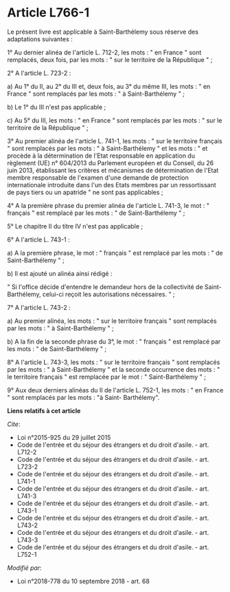 # Article L766-1

Le présent livre est applicable à Saint-Barthélemy sous réserve des adaptations suivantes :

1° Au dernier alinéa de l'article L. 712-2, les mots : " en France " sont remplacés, deux fois, par les mots : " sur le
territoire de la République " ;

2° A l'article L. 723-2 :

a) Au 1° du II, au 2° du III et, deux fois, au 3° du même III, les mots : " en France " sont remplacés par les mots : " à
Saint-Barthélemy " ;

b) Le 1° du III n'est pas applicable ;

c) Au 5° du III, les mots : " en France " sont remplacés par les mots : " sur le territoire de la République " ;

3° Au premier alinéa de l'article L. 741-1, les mots : " sur le territoire français " sont remplacés par les mots : " à
Saint-Barthélemy " et les mots : " et procède à la détermination de l'Etat responsable en application du règlement (UE) n°
604/2013 du Parlement européen et du Conseil, du 26 juin 2013, établissant les critères et mécanismes de détermination de
l'Etat membre responsable de l'examen d'une demande de protection internationale introduite dans l'un des Etats membres par
un ressortissant de pays tiers ou un apatride " ne sont pas applicables ;

4° A la première phrase du premier alinéa de l'article L. 741-3, le mot : " français " est remplacé par les mots : " de
Saint-Barthélemy " ;

5° Le chapitre II du titre IV n'est pas applicable ;

6° A l'article L. 743-1 :

a) A la première phrase, le mot : " français " est remplacé par les mots : " de Saint-Barthélemy " ;

b) Il est ajouté un alinéa ainsi rédigé :

" Si l'office décide d'entendre le demandeur hors de la collectivité de Saint-Barthélemy, celui-ci reçoit les autorisations
nécessaires. " ;

7° A l'article L. 743-2 :

a) Au premier alinéa, les mots : " sur le territoire français " sont remplacés par les mots : " à Saint-Barthélemy " ;

b) A la fin de la seconde phrase du 3°, le mot : " français " est remplacé par les mots : " de Saint-Barthélemy " ;

8° A l'article L. 743-3, les mots : " sur le territoire français " sont remplacés par les mots : " à Saint-Barthélemy " et la
seconde occurrence des mots : " le territoire français " est remplacée par le mot : " Saint-Barthélemy " ;

9° Aux deux derniers alinéas du II de l'article L. 752-1, les mots : " en France " sont remplacés par les mots : "à Saint-
Barthélemy".

**Liens relatifs à cet article**

_Cite_:

  - Loi n°2015-925 du 29 juillet 2015
  - Code de l'entrée et du séjour des étrangers et du droit d'asile. - art. L712-2
  - Code de l'entrée et du séjour des étrangers et du droit d'asile. - art. L723-2
  - Code de l'entrée et du séjour des étrangers et du droit d'asile. - art. L741-1
  - Code de l'entrée et du séjour des étrangers et du droit d'asile. - art. L741-3
  - Code de l'entrée et du séjour des étrangers et du droit d'asile. - art. L743-1
  - Code de l'entrée et du séjour des étrangers et du droit d'asile. - art. L743-2
  - Code de l'entrée et du séjour des étrangers et du droit d'asile. - art. L743-3
  - Code de l'entrée et du séjour des étrangers et du droit d'asile. - art. L752-1

_Modifié par_:

  - Loi n°2018-778 du 10 septembre 2018 - art. 68
